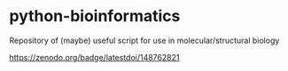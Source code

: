 # python-bioinformatics
Repository of (maybe) useful script for use in molecular/structural biology

https://zenodo.org/badge/latestdoi/148762821
